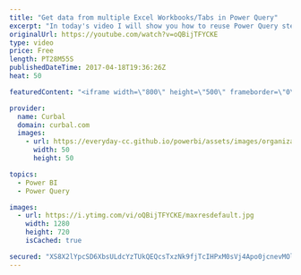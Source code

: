 ```yaml
---
title: "Get data from multiple Excel Workbooks/Tabs in Power Query"
excerpt: "In today's video I will show you how to reuse Power Query steps to clean multiple workbooks.  In a previous video, I showed you how to reuse power query steps to clean multiple workbooks (https://www.youtube.com/watch?v=rohXtAlIgqY) and some of you asked me if it was possible to reuse the power query"
originalUrl: https://youtube.com/watch?v=oQBijTFYCKE
type: video
price: Free
length: PT28M55S
publishedDateTime: 2017-04-18T19:36:26Z
heat: 50

featuredContent: "<iframe width=\"800\" height=\"500\" frameborder=\"0\" src=\"https://www.youtube.com/embed/oQBijTFYCKE\" allow=\"accelerometer; autoplay; encrypted-media; gyroscope; picture-in-picture\" allowfullscreen></iframe>"

provider:
  name: Curbal
  domain: curbal.com
  images:
    - url: https://everyday-cc.github.io/powerbi/assets/images/organizations/curbal.com-50x50.jpg
      width: 50
      height: 50

topics:
  - Power BI
  - Power Query

images:
  - url: https://i.ytimg.com/vi/oQBijTFYCKE/maxresdefault.jpg
    width: 1280
    height: 720
    isCached: true

secured: "XS8X2lYpcSD6XbsULdcYzTUkQEQcsTxzNk9fjTcIHPxM0sVj4Apo0jcnevMOlpnuC3QLbTbdgt1T9PjFCnq6CqoKx44V0zhxs87SUAH2L1a5Utym/nDt7dkNK/nczIiD+GcLn6J1H16Ykeg0rdKOC1XMFhsgXIIV6jZaAekAK4lC214iovjtx7+QVck6fiqm4LnC+WJzv+pD1+iIiZDSGDJK/I6NGjqdfsUUTwQAvosPk8DV5OePdA2n/KNTyomvZes147BcBFEfe18QD4B2MfUb6TjZGthFaH8h/laCi3pQn9Z0SVVQPELvP890uDOopHs8EWBK41klRTdOvXwpqvocCsV5ScqgkgiTEpqItX+47A6ry2XolppuQd6aK/WDsBBlommOMEgE7IFmEtoJ2DVc+s2zrR6GUTdZIVPG29o=;N97obbpgDZLEZ+4fbj5l3A=="
---
```



